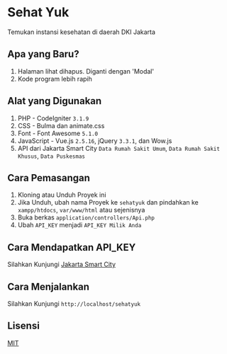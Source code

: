 # Sehat Yuk
Temukan instansi kesehatan di daerah DKI Jakarta

## Apa yang Baru?
1. Halaman lihat dihapus. Diganti dengan 'Modal'
2. Kode program lebih rapih

## Alat yang Digunakan
1. PHP - CodeIgniter `3.1.9`
2. CSS - Bulma dan animate.css
3. Font - Font Awesome `5.1.0`
4. JavaScript - Vue.js `2.5.16`, jQuery `3.3.1`, dan Wow.js
5. API dari Jakarta Smart City `Data Rumah Sakit Umum`, `Data Rumah Sakit Khusus`, `Data Puskesmas`

## Cara Pemasangan
1. Kloning atau Unduh Proyek ini
2. Jika Unduh, ubah nama Proyek ke `sehatyuk` dan pindahkan ke `xampp/htdocs`, `var/www/html` atau sejenisnya
3. Buka berkas `application/controllers/Api.php`
4. Ubah `API_KEY` menjadi `API_KEY Milik Anda`

## Cara Mendapatkan API_KEY
Silahkan Kunjungi [Jakarta Smart City](http://api.jakarta.go.id/)

## Cara Menjalankan
Silahkan Kunjungi `http://localhost/sehatyuk`

## Lisensi
[MIT](https://github.com/andriannus/sehatyuk/blob/master/LICENSE)